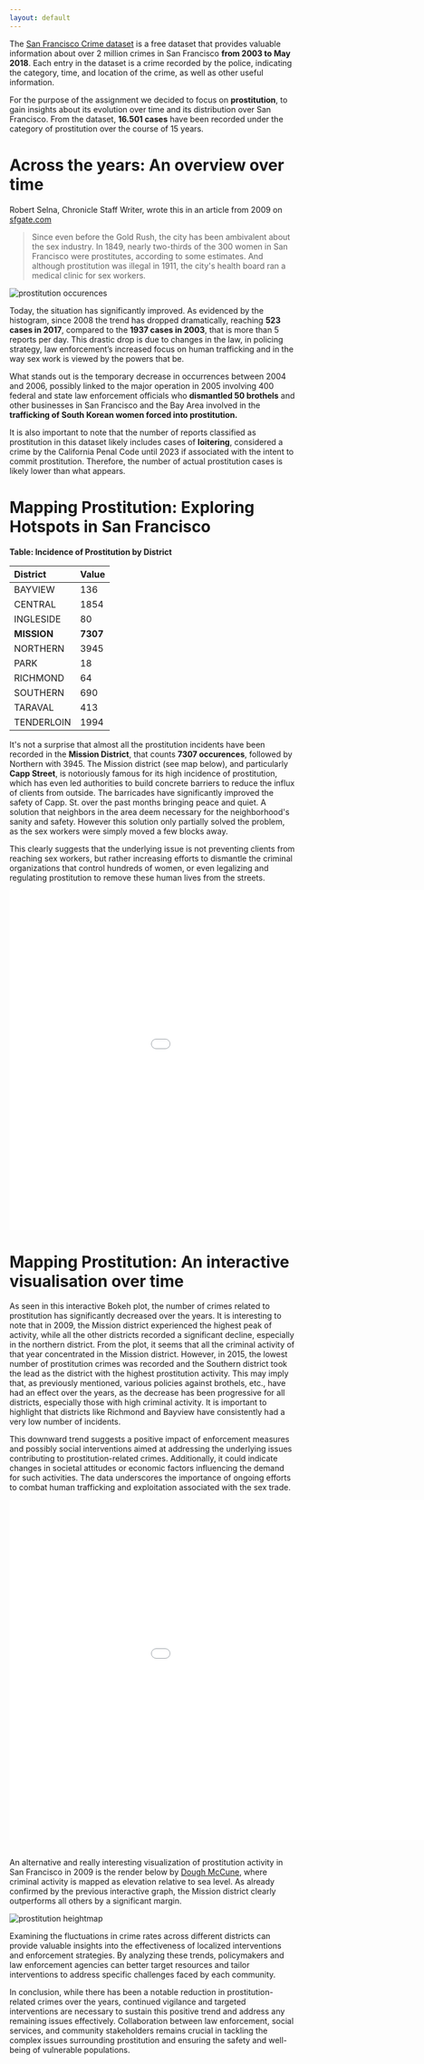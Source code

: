 ```yaml
---
layout: default
---
```


The [San Francisco Crime dataset](https://data.sfgov.org/Public-Safety/Police-Department-Incident-Reports-Historical-2003/tmnf-yvry/about_data) is a free dataset that provides valuable information about over 2 million crimes in San Francisco **from 2003 to May 2018**. Each entry in the dataset is a crime recorded by the police, indicating the category, time, and location of the crime, as well as other useful information.

For the purpose of the assignment we decided to focus on **prostitution**, to gain insights about its evolution over time and its distribution over San Francisco. From the dataset, **16.501 cases** have been recorded under the category of prostitution over the course of 15 years.

# Across the years: An overview over time

<!-- Robert Selna, Chronicle Staff Writer, wrote this in an article from 2009 on [sfgate.com](https://www.sfgate.com/crime/article/S-F-s-ambiguous-attitude-toward-brothels-3255663.php) -->
Robert Selna, Chronicle Staff Writer, wrote this in an article from 2009 on [sfgate.com](https://www.sfgate.com/crime/article/S-F-s-ambiguous-attitude-toward-brothels-3255663.php)
>Since even before the Gold Rush, the city has been ambivalent about the sex industry. In 1849, nearly two-thirds of the 300 women in San Francisco were prostitutes, according to some estimates. And although prostitution was illegal in 1911, the city's health board ran a medical clinic for sex workers.


![prostitution occurences](images/prostitution_occurences1.png)

Today, the situation has significantly improved. As evidenced by the histogram, since 2008 the trend has dropped dramatically, reaching **523 cases in 2017**, compared to the **1937 cases in 2003**, that is more than 5 reports per day. This drastic drop is due to changes in the law, in policing strategy, law enforcement’s increased focus on human trafficking and in the way sex work is viewed by the powers that be.

What stands out is the temporary decrease in occurrences between 2004 and 2006, possibly linked to the major operation in 2005 involving 400 federal and state law enforcement officials who **dismantled 50 brothels** and other businesses in San Francisco and the Bay Area involved in the **trafficking of South Korean women forced into prostitution.** 
<!-- (read the article from the New York Times [here](https://www.nytimes.com/2005/07/02/us/agents-said-to-dismantle-a-korean-sex-ring.html)). -->

It is also important to note that the number of reports classified as prostitution in this dataset likely includes cases of **loitering**, considered a crime by the California Penal Code until 2023 if associated with the intent to commit prostitution. Therefore, the number of actual prostitution cases is likely lower than what appears.

# Mapping Prostitution: Exploring Hotspots in San Francisco

**Table: Incidence of Prostitution by District**

| District    | Value |
|:-------------|:-------|
| BAYVIEW     | 136   |
| CENTRAL     | 1854  |
| INGLESIDE   | 80    |
| **MISSION**     | **7307**  |
| NORTHERN    | 3945  |
| PARK        | 18    |
| RICHMOND    | 64    |
| SOUTHERN    | 690   |
| TARAVAL     | 413   |
| TENDERLOIN  | 1994  |

It's not a surprise that almost all the prostitution incidents have been recorded in the **Mission District**, that counts **7307 occurences**, followed by Northern with 3945.
The Mission district (see map below), and particularly **Capp Street**, is notoriously famous for its high incidence of prostitution, which has even led authorities to build concrete barriers to reduce the influx of clients from outside. The barricades have significantly improved the safety of Capp. St. over the past months bringing peace and quiet. A solution that neighbors in the area deem necessary for the neighborhood's sanity and safety.
However this solution only partially solved the problem, as the sex workers were simply moved a few blocks away.

This clearly suggests that the underlying issue is not preventing clients from reaching sex workers, but rather increasing efforts to dismantle the criminal organizations that control hundreds of women, or even legalizing and regulating prostitution to remove these human lives from the streets.


<embed 
       type="text/html" 
       src="prostitution_map.html"
       width="1100"
       height="600"
       />




# Mapping Prostitution: An interactive visualisation over time

As seen in this interactive Bokeh plot, the number of crimes related to prostitution has significantly decreased over the years. It is interesting to note that in 2009, the Mission district experienced the highest peak of activity, while all the other districts recorded a significant decline, especially in the northern district. From the plot, it seems that all the criminal activity of that year concentrated in the Mission district. However, in 2015, the lowest number of prostitution crimes was recorded and the Southern district took the lead as the district with the highest prostitution activity. This may imply that, as previously mentioned, various policies against brothels, etc., have had an effect over the years, as the decrease has been progressive for all districts, especially those with high criminal activity. It is important to highlight that districts like Richmond and Bayview have consistently had a very low number of incidents.

This downward trend suggests a positive impact of enforcement measures and possibly social interventions aimed at addressing the underlying issues contributing to prostitution-related crimes. Additionally, it could indicate changes in societal attitudes or economic factors influencing the demand for such activities. The data underscores the importance of ongoing efforts to combat human trafficking and exploitation associated with the sex trade.

<embed 
       type="text/html" 
       src="prostitution_crimes_plot.html"
       width="1100"
       height="600"
       /><br>


<br>An alternative and really interesting visualization of prostitution activity in San Francisco in 2009 is the render below by [Dough McCune](https://dougmccune.com/blog/tag/datasf/), where criminal activity is mapped as elevation relative to sea level. As already confirmed by the previous interactive graph, the Mission district clearly outperforms all others by a significant margin.<br>

![prostitution heightmap](images/prostitution11.png)


Examining the fluctuations in crime rates across different districts can provide valuable insights into the effectiveness of localized interventions and enforcement strategies. By analyzing these trends, policymakers and law enforcement agencies can better target resources and tailor interventions to address specific challenges faced by each community.

In conclusion, while there has been a notable reduction in prostitution-related crimes over the years, continued vigilance and targeted interventions are necessary to sustain this positive trend and address any remaining issues effectively. Collaboration between law enforcement, social services, and community stakeholders remains crucial in tackling the complex issues surrounding prostitution and ensuring the safety and well-being of vulnerable populations.































